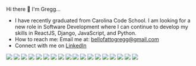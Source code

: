 Hi there  👋  I'm Gregg...

- I have recently graduated from Carolina Code School. I am looking for a new role in Software Development where I can continue to develop my skills in ReactJS, Django, JavaScript, and Python.
- How to reach me: Email me at: bellofattogregg@gmail.com
- Connect with me on [LinkedIn](https://www.linkedin.com/in/gregg-bellofatto-06349810a)

<img src="https://github-readme-stats.vercel.app/api?username=Bello2288&show_icons=true&theme=dark" />
<img src="https://github-readme-streak-stats.herokuapp.com/?user=Bello2288&theme=dark" />

<img src="https://github-readme-stats.vercel.app/api?username=Bello2288&show_icons=true&theme=radical" />
<img src="https://github-readme-streak-stats.herokuapp.com/?user=Bello2288&theme=radical" />

<img src="https://github-readme-stats.vercel.app/api?username=Bello2288&show_icons=true&theme=gruvbox" />
<img src="https://github-readme-streak-stats.herokuapp.com/?user=Bello2288&theme=gruvbox" />

<img src="https://github-readme-stats.vercel.app/api?username=Bello2288&show_icons=true&theme=tokyonight" />
<img src="https://github-readme-streak-stats.herokuapp.com/?user=Bello2288&theme=tokyonight" />

<img src="https://github-readme-stats.vercel.app/api?username=Bello2288&show_icons=true&theme=onedark" />
<img src="https://github-readme-streak-stats.herokuapp.com/?user=Bello2288&theme=onedark" />

<img src="https://github-readme-stats.vercel.app/api?username=Bello2288&show_icons=true&theme=cobalt" />
<img src="https://github-readme-streak-stats.herokuapp.com/?user=Bello2288&theme=cobalt" />

<img src="https://github-readme-stats.vercel.app/api?username=Bello2288&show_icons=true&theme=synthwave" />
<img src="https://github-readme-streak-stats.herokuapp.com/?user=Bello2288&theme=synthwave" />

<img src="https://github-readme-stats.vercel.app/api?username=Bello2288&show_icons=true&theme=highcontrast" />
<img src="https://github-readme-streak-stats.herokuapp.com/?user=Bello2288&theme=highcontrast" />

<img src="https://github-readme-stats.vercel.app/api?username=Bello2288&show_icons=true&theme=dracula" />
<img src="https://github-readme-streak-stats.herokuapp.com/?user=Bello2288&theme=dracula" />
